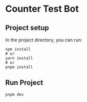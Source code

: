 # Counter Test Bot

## Project setup

In the project directory, you can run:

```
npm install
# or
yarn install
# or
pnpm install
```

## Run Project

```
pnpm dev
```
